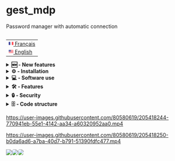 # gest_mdp
Password manager with automatic connection

<table align="right">
  <tr><td><a href="README.md"><img src="https://github.com/Th3o-D/Th3o-D/blob/main/images/fr-flag.png" height="13"> Français</a></td></tr>
  <tr><td><a href="README_en.md"><img src="https://github.com/Th3o-D/Th3o-D/blob/main/images/us-flag.png" height="13"> English</a></td></tr>
</table>

<details>
<summary><b> 🆕 - New features</b></summary><br>

+ Many bug fixes and stability improvements.
+ Many GUI improvements.
+ Added keyboard shortcuts.
+ Automatic generation of passwords when changing generation parameters.
+ Changed GUI from Tkinter to [CustomTkinter](https://github.com/TomSchimansky/CustomTkinter):
#### Tkinter (before) :<br>
<img src="readme_documents/old.png" width="240" height="160"><br>
#### CustomTkinter (after) :<br>
<img src="readme_documents/new.png" width="240" height="160">

</details>


<details>
<summary><b> ‍⚙️ - Installation</b></summary><br>

```bash
git clone https://github.com/Th3o-D/gest_mdp.git
cd gest_mdp
pip install -r requirements.txt
```
If you also want to take advantage of the functionality
automatic connection, you must install a driver
for your browser. For this, go to
[selenium's page] (https://selenium-python.readthedocs.io/installation.html#drivers)
and download the driver corresponding to your browser.

Note that by default, only Chrome and Firefox browsers are supported.
However, you can use other browsers by adding
your own connection functions to the `gest_mdp/web.py` file.


### Utilisation de Chrome
By default, the browser used is Firefox, but you can
use Chrome by commenting on the two lines calling `connexion_firefox()`
and decommeting the two lines calling `connexion_chrome_1()` or
`connexion_chrome_2()` (if one of the two connection functions does not work,
try the other). You must also enter the path to
the driver in the function `connexion_chrome_1()` or `connexion_chrome_2()`
in the `gest_mdp/web.py` file.
</details>

<details>
<summary><b> 💻 - Software use</b></summary><br>

### Linux
+ <ins>Option 1 :</ins> Directly launch the program from a terminal :
`python3 /path/to/gest_mdp/main.py`


+ <ins>Option 2 :</ins> Add the execution rights to `main.py`, then create a keyboard shortcut containing the
command `/path/to/gest_mdp/main.py`


+ <ins>Option 3 :</ins> Use the `gest.desktop` file provided in the `additional_resources/` folder.
You must give execution rights to the files `gest.desktop` and `main.py`. Then you have to modify the
paths in the `gest.desktop` file so that they correspond to your installation. Finally, you have to copy the file
in the `~/.local/share/applications/` folder. This solution will make the application available in the list of your
applications.

### Windows
+ <ins>Option 1 :</ins> Directly launch the program from a terminal :
`python C:\path\to\gest_mdp\main.py`


+ <ins>Option 2 :</ins> Use the `gest.bat` file provided in the `additional_resources/` folder.
You have to modify the paths in the `gest.bat` file so that they correspond
to your installation. You can then either use this file directly,
either create a shortcut to this file, which will allow you to define a
icon. An image in the right format, `logo.ico` is also available in the folder
`additional_resources/`.

</details>

<details>
<summary><b> 🛠 - Features</b></summary><br>

### Add a password

You can store new passwords by clicking on the `Nouveau` button
or in `Options > Données > Nouveau compte`. Only the name of the account
and the password are compulsory.

+ The checkbox `Lien` correspond to the connection page for which you wish to
set up the automatic connection for this account (include the whole link with https://).

+ The checkbox `prio` allows you to define a priority for automatic connection
(eg if you have several Amazon accounts).

+ The checkbox `long` makes it possible to put a delay if a site is particularly
long to load, the automatic connection can fail in this case if you do not add a
delay (eg openclassrooms).

+ The checkbox `2FA` indicates that this account has a [two factor authentification](#two-factor-authentification).

+ The checkboxes below the password field correspond to the characters
to include or not in the password.

+ The checkbox `no 0OIl` avoids similar characters (eg 0 and O).

If you don't want a random password,
it is possible to seize it manually.

If the generated password is not satisfactory, you can click on the `Générer` button
to generate a new one.

### Modify a password
To modify a password, click the pencil-shaped button next to the account you
want to modify. The modification follows the same rules as adding.

### Delete a password
To delete a password, click the bin button next to the account you want to delete.

### Generate a password without saving it
If you want to generate a password without saving it, go to
`Options > Générer`. Password generation parameters are
the same as for the addition of a password.

### Automatic connection
Do not forget to specify the profile folder of your browser from
`Options > Profil > Modifier Préférences` if you want to use your usual
profile for automatic connection.

Find the profile folder of your browser (in the address bar):
- Firefox : `about:support`
- Chrome : `chrome://version/`

To use the automatic connection, launch a selenium controlled browser, click on
the globe button on an account for which you have specified a connection link.
If you have specified your profile, make sure that the browser is closed before
starting the automatic connection, the automatic connection does not support
several browsers with the same profile.

To open another website, you can click either on the globe button on another account,
or open a new tab and arrive on the connection page, the program will automatically
detect that you are on a connection page and will connect you automatically.

Note that this automatic detection only works in the last opened tab.

If you want to temporarily deactivate the automatic connection, you can uncheck
the checkbox `autoconnexion`.

### Two factor authentification
If you have activated the double authentication for an account, the application
will try to open Authy, type the account name and recover the code, to enter it
in your browser thereafter. You must therefore have Authy installed and configured
on your computer. In addition, the name of the desired account must be the same
name in Authy. You can modify the function `get_authy_code` in `double_auth.py`
to use another double authentication application (very little code is to be modified).

### Preferences
You can change preferences from `Options > Profil > Modifier Préférences`.
In addition to specifying your browser's profile folder, you can decide whether to enable automatic login by default, whether to include certain character
types in generated passwords by default, and more.

### Change user password
You can change your password from `Options > Profil > Sécurité > Modifier le mot de passe utilisateur`.

### Change encryption key
You can encrypt your data with a new encryption key from `Options > Profil > Sécurité > Changer de clé de chiffrement`.
This operation can be time consuming as it requires all data to be rewritten
(decryption with old encryption key, encryption with new key).
Expect a wait of a few seconds for a hundred accounts.

### Delete all data
You can delete all data from `Options > Profil > Sécurité > Supprimer toutes les données`.

### Copy password or username
You can copy a password or username to the clipboard by clicking the
clipboard-shaped button next to the account.

### See a password
You can see a password by clicking the eye button next to the password.

### Find an account
To search for an account, type the name of the account you are looking for
in the search bar.

### Export data
All your data is stored in the `.data/` folder in the application's directory.
You can export it by copying this folder.
In this folder, the `master_password.txt`, `salt.txt`, `store.txt` and `preferences.txt`
files contain your encrypted encryption key, salt, encrypted data and preferences respectively.

You can even synchronize your data on several devices, for this you must have installed
the application on all the devices you want to synchronize.
As for data, you can synchronize the `.data/` folder on a storage service between your different devices.

You can also retrieve your plain data in JSON format from
`Options > Données > Exporter les données`. Please note that the file produced will
contain all your <b>unencrypted</b> data.

### Import data
You can import data from `Options > Données > Importer des données`.
The file must be in JSON format and must have been produced by the application,
if the data is not in the correct format, the application ignores the file.

If an account with the same name already exists, the application lets you choose
to overwrite the existing version, ignore the version being imported, or rename
the version being imported. If you choose one of the first two options, you have
the option of applying the same choice for all the other accounts that follow.
If during the import you open another window of the application, press `Annuler`
or close the dialog box, the import in its entirety will be cancelled.

### Persistent connection
Under Linux, the connection to the software will be persistent, you will not need
to reconnect each time you launch the application, but only at the first launch
after a restart of the computer. You can still choose to lock the application by
logging out from `Options > Se déconnecter`.

</details>

<details><summary><b> 🔒 - Security</b></summary><br>

Data security follows the same principles as many other similar software. We derive
the user's password (with a salt) with a time-consuming function
(PBKDF2-HMAC-SHA256 with 1M iterations) to obtain an encryption key, a "derived" key.
(See [official recommendation](https://cryptography.io/en/latest/fernet/#using-passwords-with-fernet)
of the `cryptography` module).

This key could be directly used to encrypt the data, but this would have the
consequence of having to decrypt and re-encrypt all the data each time the user
changes his password. To avoid this, we use as encryption key a random key
generated by the `cryptography` module and we encrypt it with the "derived" key.

Security related functions are implemented in the `security.py` file.

The power of computers is bound to increase in the coming years, so the password
derivation function might need to be changed. Here are different approaches that
could be used in the future if it becomes necessary:
+ PBKDF2-HMAC with SHA512 instead of SHA256
+ Increasing the number of iterations
+ Using a different derivation function (scrypt, argon2, bcrypt, etc.) depending
on which will be deemed most secure at the time
</details>

<details>
<summary><b> 🗄️ - Code structure</b></summary><br>

. \
├── 📄 [LICENSE](./LICENSE) \
├── 📄 [README.md](./README.md) \
├── 📄 [README_en.md](./README_en.md) \
├── 📄 [main.py](./main.py) \
├── 📄 [gest.py](./gest.py) \
├── 📄 [control.py](./control.py) \
├── 📄 [double_auth.py](./double_auth.py) \
├── 📄 [fonctions.py](./fonctions.py) \
├── 📄 [requirements.txt](./requirements.txt) \
├── 📄 [scroll.py](./scroll.py) \
├── 📄 [security.py](./security.py) \
├── 📄 [web.py](./web.py) \
├── 📁 [.data](./.data) \
│&nbsp;&nbsp;&nbsp;&nbsp;&nbsp;&nbsp;&nbsp;&nbsp;├── 📄 [master_password.txt](./.data/master_password.txt) \
│&nbsp;&nbsp;&nbsp;&nbsp;&nbsp;&nbsp;&nbsp;&nbsp;├── 📄 [preferences.txt](./.data/preferences.txt) \
│&nbsp;&nbsp;&nbsp;&nbsp;&nbsp;&nbsp;&nbsp;&nbsp;├── 📄 [salt.txt](./.data/salt.txt) \
│&nbsp;&nbsp;&nbsp;&nbsp;&nbsp;&nbsp;&nbsp;&nbsp;└── 📄 [store.txt](./.data/store.txt) \
├── 📁 [additional_resources](./additional_resources) \
│&nbsp;&nbsp;&nbsp;&nbsp;&nbsp;&nbsp;&nbsp;&nbsp;├── 📄 [gest.bat](./additional_resources/gest.bat) \
│&nbsp;&nbsp;&nbsp;&nbsp;&nbsp;&nbsp;&nbsp;&nbsp;└── 📄 [gest.desktop](./additional_resources/gest.desktop) \
│&nbsp;&nbsp;&nbsp;&nbsp;&nbsp;&nbsp;&nbsp;&nbsp;└── 📄 [logo.ico](./additional_resources/logo.ico) \
└── 📁 [images](./images) \
&nbsp;&nbsp;&nbsp;&nbsp;&nbsp;&nbsp;&nbsp;&nbsp;&nbsp;&nbsp;&nbsp;&nbsp;├── 📄 [arial.ttf](./images/arial.ttf) \
&nbsp;&nbsp;&nbsp;&nbsp;&nbsp;&nbsp;&nbsp;&nbsp;&nbsp;&nbsp;&nbsp;&nbsp;├── 📄 [copier.png](./images/copier.png) \
&nbsp;&nbsp;&nbsp;&nbsp;&nbsp;&nbsp;&nbsp;&nbsp;&nbsp;&nbsp;&nbsp;&nbsp;├── 📄 [copier_disabled.png](./images/copier_disabled.png) \
&nbsp;&nbsp;&nbsp;&nbsp;&nbsp;&nbsp;&nbsp;&nbsp;&nbsp;&nbsp;&nbsp;&nbsp;├── 📄 [crayon.png](./images/crayon.png) \
&nbsp;&nbsp;&nbsp;&nbsp;&nbsp;&nbsp;&nbsp;&nbsp;&nbsp;&nbsp;&nbsp;&nbsp;├── 📄 [oeil.png](./images/oeil.png) \
&nbsp;&nbsp;&nbsp;&nbsp;&nbsp;&nbsp;&nbsp;&nbsp;&nbsp;&nbsp;&nbsp;&nbsp;├── 📄 [oeil_a.png](./images/oeil_a.png) \
&nbsp;&nbsp;&nbsp;&nbsp;&nbsp;&nbsp;&nbsp;&nbsp;&nbsp;&nbsp;&nbsp;&nbsp;├── 📄 [oeil_disabled.png](./images/oeil_disabled.png) \
&nbsp;&nbsp;&nbsp;&nbsp;&nbsp;&nbsp;&nbsp;&nbsp;&nbsp;&nbsp;&nbsp;&nbsp;├── 📄 [poubelle.png](./images/poubelle.png) \
&nbsp;&nbsp;&nbsp;&nbsp;&nbsp;&nbsp;&nbsp;&nbsp;&nbsp;&nbsp;&nbsp;&nbsp;├── 📄 [web.png](./images/web.png) \
&nbsp;&nbsp;&nbsp;&nbsp;&nbsp;&nbsp;&nbsp;&nbsp;&nbsp;&nbsp;&nbsp;&nbsp;└── 📄 [web_disabled.png](./images/web_disabled.png)

</details>


https://user-images.githubusercontent.com/80580619/205418244-770941eb-55e1-4142-aa34-a60320952aa0.mp4

https://user-images.githubusercontent.com/80580619/205418250-b0da6ad6-a7ba-40d7-b791-51390fdfc477.mp4


<div align="right" style="display: flex">
    <img src="https://visitor-badge.glitch.me/badge?page_id=Th3o-D/gest_mdp&left_color=gray&right_color=blue" height="20"/>
    <a href="https://github.com/Th3o-D" alt="https://github.com/Th3o-D"><img height="20" style="border-radius: 5px" src="https://img.shields.io/static/v1?style=for-the-badge&label=CREATED%20BY&message=Th3o-D&color=1182c2"></a>
    <a href="LICENSE" alt="license"><img style="border-radius: 5px" height="20" src="https://img.shields.io/static/v1?style=for-the-badge&label=LICENSE&message=GNU+GPL+V3&color=1182c2"></a>
</div>
